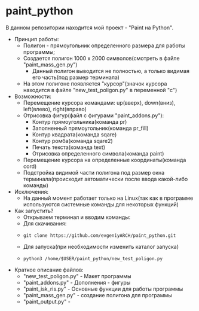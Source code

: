# paint_python
В данном репозитории находится мой проект - "Paint на Python".
- Принцип работы:
  - Полигон - прямоугольник определенного размера для работы программы;
  - Создается полигон 1000 x 2000 символов(смотреть в файле "paint_mass_gen.py")
    - Данный полигон выводится не полностью, а только видимая его часть(под размер терминала) 
  - На этом полигоне появляется "курсор"(значок курсора находится в файле "new_test_poligon.py" в переменной "c")
- Возможности:
  - Перемещение курсора командами: up(вверх), down(вниз), left(влево), right(вправо)
  - Отрисовка фигур(файл с фигурами "paint_addons.py"):
    - Контур прямоугольника(команда pr)
    - Заполненный прямоугольник(команда pr_fill)
    - Контур квадрата(команда sqare)
    - Контур ромба(команда sqare2)
    - Печать текста(команда text)
    - Отрисовка определенного символа(команда paint)
  - Перемещение курсора на определенные координаты(команда cord)
  - Подстройка видимой части полигона под размер окна терминала(происходит автоматически после ввода какой-либо команды)
- Исключения:
  - На данный момент работает только на Linux(так как в программе используются системные команды для некоторых функций)
- Как запустить?
  - Открываем терминал и вводим команды:
  - Для скачивания:
  - ```
    git clone https://github.com/evgeniyARCH/paint_python.git
  - Для запуска(при необходимости изменить каталог запуска)
  - ```
    python3 /home/$USER/paint_python/new_test_poligon.py
- Краткое описание файлов:
  - "new_test_poligon.py" - Макет программы 
  - "paint_addons.py" - Дополнения - фигуры
  - "paint_isk_ris.py" - Основные функции для работы программы
  - "paint_mass_gen.py" - создание полигона для программы
  - "paint_output.py" - 
